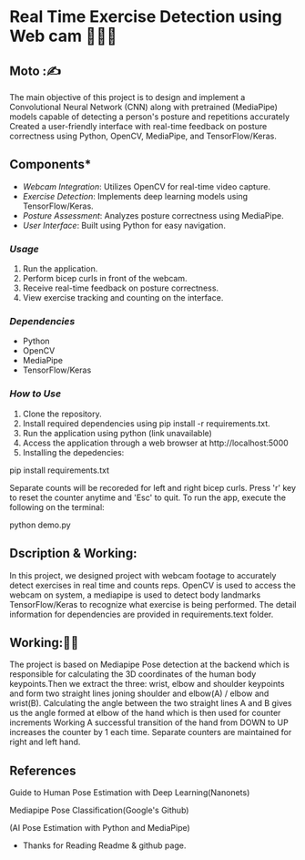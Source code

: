 # Real Time Exercise Detection using  Web cam 💪🏋‍♀️

## Moto :✍️

The main objective of this project is to design and implement a Convolutional Neural Network (CNN) along with pretrained (MediaPipe) models capable of detecting a person's posture and repetitions accurately
Created a user-friendly interface with real-time feedback on posture correctness using Python, OpenCV, MediaPipe, and TensorFlow/Keras.

## Components*

- *Webcam Integration*: Utilizes OpenCV for real-time video capture.
- *Exercise Detection*: Implements deep learning models using TensorFlow/Keras.
- *Posture Assessment*: Analyzes posture correctness using MediaPipe.
- *User Interface*: Built using Python for easy navigation.


 ### *Usage*

1. Run the application.
2. Perform bicep curls in front of the webcam.
3. Receive real-time feedback on posture correctness.
4. View exercise tracking and counting on the interface.

### *Dependencies*

- Python
- OpenCV
- MediaPipe
- TensorFlow/Keras


### *How to Use*

1. Clone the repository.
2. Install required dependencies using pip install -r requirements.txt.
3. Run the application using python (link unavailable)
4. Access the application through a web browser at http://localhost:5000
5. Installing the depedencies:

pip install requirements.txt

Separate counts will be recoreded for left and right bicep curls. Press 'r' key to reset the counter anytime and 'Esc' to quit. To run the app, execute the following on the terminal:

python demo.py

## Dscription & Working:

In this project, we designed project with webcam footage to accurately detect exercises in real time and counts reps. OpenCV is used to access the webcam on system, a mediapipe is used to detect body landmarks TensorFlow/Keras to recognize what exercise is being performed. The detail information for dependencies are provided in requirements.text folder.

## Working:👨‍💻

The project is based on Mediapipe Pose detection at the backend which is responsible for calculating the 3D coordinates of the human body keypoints.Then we extract the three: wrist, elbow and shoulder keypoints and form two straight lines joning shoulder and elbow(A) / elbow and wrist(B). Calculating the angle between the two straight lines A and B gives us the angle formed at elbow of the hand which is then used for counter increments Working A successful transition of the hand from DOWN to UP increases the counter by 1 each time. Separate counters are maintained for right and left hand.

## References

Guide to Human Pose Estimation with Deep Learning(Nanonets)

Mediapipe Pose Classification(Google's Github)

(AI Pose Estimation with Python and MediaPipe)

- Thanks for Reading Readme & github page.
